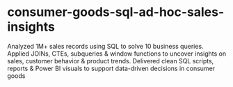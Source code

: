 # consumer-goods-sql-ad-hoc-sales-insights
Analyzed 1M+ sales records using SQL to solve 10 business queries. Applied JOINs, CTEs, subqueries &amp; window functions to uncover insights on sales, customer behavior &amp; product trends. Delivered clean SQL scripts, reports &amp; Power BI visuals to support data-driven decisions in consumer goods
